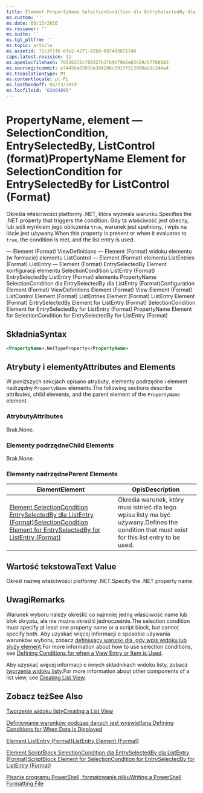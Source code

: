 ```yaml
---
title: Element PropertyName SelectionCondition dla EntrySelectedBy dla elementu ListControl (Format) | Dokumentacja firmy Microsoft
ms.custom: ''
ms.date: 09/13/2016
ms.reviewer: ''
ms.suite: ''
ms.tgt_pltfrm: ''
ms.topic: article
ms.assetid: 71c3f1f6-6fe2-42f1-8260-6974d3871748
caps.latest.revision: 11
ms.openlocfilehash: 7d526372cf80327b3fb9b79b6e83429c57780183
ms.sourcegitcommit: e7445ba8203da304286c591ff513900ad1c244a4
ms.translationtype: MT
ms.contentlocale: pl-PL
ms.lasthandoff: 04/23/2019
ms.locfileid: "62064895"
---
```

# <a name="propertyname-element-for-selectioncondition-for-entryselectedby-for-listcontrol-format"></a><span data-ttu-id="710ea-102">PropertyName, element — SelectionCondition, EntrySelectedBy, ListControl (format)</span><span class="sxs-lookup"><span data-stu-id="710ea-102">PropertyName Element for SelectionCondition for EntrySelectedBy for ListControl (Format)</span></span>

<span data-ttu-id="710ea-103">Określa właściwości platformy .NET, która wyzwala warunku.</span><span class="sxs-lookup"><span data-stu-id="710ea-103">Specifies the .NET property that triggers the condition.</span></span> <span data-ttu-id="710ea-104">Gdy ta właściwość jest obecny, lub jeśli wynikiem jego obliczenia `true`, warunek jest spełniony, i wpis na liście jest używany.</span><span class="sxs-lookup"><span data-stu-id="710ea-104">When this property is present or when it evaluates to `true`, the condition is met, and the list entry is used.</span></span>

<span data-ttu-id="710ea-105">— Element (Format) ViewDefinitions — Element (Format) widoku elementu (w formacie) elementu ListControl — Element (Format) elementu ListEntries (Format) ListEntry — Element (Format) EntrySelectedBy Element konfiguracji elementu SelectionCondition ListEntry (Format) EntrySelectedBy ListEntry (Format) elementu PropertyName SelectionCondition dla EntrySelectedBy dla ListEntry (Format)</span><span class="sxs-lookup"><span data-stu-id="710ea-105">Configuration Element (Format) ViewDefinitions Element (Format) View Element (Format) ListControl Element (Format) ListEntries Element (Format) ListEntry Element (Format) EntrySelectedBy Element for ListEntry (Format) SelectionCondition Element for EntrySelectedBy for ListEntry (Format) PropertyName Element for SelectionCondition for EntrySelectedBy for ListEntry (Format)</span></span>

## <a name="syntax"></a><span data-ttu-id="710ea-106">Składnia</span><span class="sxs-lookup"><span data-stu-id="710ea-106">Syntax</span></span>

```xml
<PropertyName>.NetTypeProperty</PropertyName>
```

## <a name="attributes-and-elements"></a><span data-ttu-id="710ea-107">Atrybuty i elementy</span><span class="sxs-lookup"><span data-stu-id="710ea-107">Attributes and Elements</span></span>

<span data-ttu-id="710ea-108">W poniższych sekcjach opisano atrybuty, elementy podrzędne i element nadrzędny `PropertyName` elementu.</span><span class="sxs-lookup"><span data-stu-id="710ea-108">The following sections describe attributes, child elements, and the parent element of the `PropertyName` element.</span></span>

### <a name="attributes"></a><span data-ttu-id="710ea-109">Atrybuty</span><span class="sxs-lookup"><span data-stu-id="710ea-109">Attributes</span></span>

<span data-ttu-id="710ea-110">Brak.</span><span class="sxs-lookup"><span data-stu-id="710ea-110">None.</span></span>

### <a name="child-elements"></a><span data-ttu-id="710ea-111">Elementy podrzędne</span><span class="sxs-lookup"><span data-stu-id="710ea-111">Child Elements</span></span>

<span data-ttu-id="710ea-112">Brak.</span><span class="sxs-lookup"><span data-stu-id="710ea-112">None.</span></span>

### <a name="parent-elements"></a><span data-ttu-id="710ea-113">Elementy nadrzędne</span><span class="sxs-lookup"><span data-stu-id="710ea-113">Parent Elements</span></span>

|<span data-ttu-id="710ea-114">Element</span><span class="sxs-lookup"><span data-stu-id="710ea-114">Element</span></span>|<span data-ttu-id="710ea-115">Opis</span><span class="sxs-lookup"><span data-stu-id="710ea-115">Description</span></span>|
|-------------|-----------------|
|[<span data-ttu-id="710ea-116">Element SelectionCondition EntrySelectedBy dla ListEntry (Format)</span><span class="sxs-lookup"><span data-stu-id="710ea-116">SelectionCondition Element for EntrySelectedBy for ListEntry (Format)</span></span>](./selectioncondition-element-for-entryselectedby-for-listcontrol-format.md)|<span data-ttu-id="710ea-117">Określa warunek, który musi istnieć dla tego wpisu listy ma być używany.</span><span class="sxs-lookup"><span data-stu-id="710ea-117">Defines the condition that must exist for this list entry to be used.</span></span>|

## <a name="text-value"></a><span data-ttu-id="710ea-118">Wartość tekstowa</span><span class="sxs-lookup"><span data-stu-id="710ea-118">Text Value</span></span>

<span data-ttu-id="710ea-119">Określ nazwę właściwości platformy .NET.</span><span class="sxs-lookup"><span data-stu-id="710ea-119">Specify the .NET property name.</span></span>

## <a name="remarks"></a><span data-ttu-id="710ea-120">Uwagi</span><span class="sxs-lookup"><span data-stu-id="710ea-120">Remarks</span></span>

<span data-ttu-id="710ea-121">Warunek wyboru należy określić co najmniej jedną właściwość name lub blok skryptu, ale nie można określić jednocześnie.</span><span class="sxs-lookup"><span data-stu-id="710ea-121">The selection condition must specify at least one property name or a script block, but cannot specify both.</span></span> <span data-ttu-id="710ea-122">Aby uzyskać więcej informacji o sposobie używania warunków wyboru, zobacz [definiujący warunki dla, gdy wpis widoku lub służy element](./defining-conditions-for-displaying-data.md).</span><span class="sxs-lookup"><span data-stu-id="710ea-122">For more information about how to use selection conditions, see [Defining Conditions for when a View Entry or Item is Used](./defining-conditions-for-displaying-data.md).</span></span>

<span data-ttu-id="710ea-123">Aby uzyskać więcej informacji o innych składnikach widoku listy, zobacz [tworzenia widoku listy](./creating-a-list-view.md).</span><span class="sxs-lookup"><span data-stu-id="710ea-123">For more information about other components of a list view, see [Creating List View](./creating-a-list-view.md).</span></span>

## <a name="see-also"></a><span data-ttu-id="710ea-124">Zobacz też</span><span class="sxs-lookup"><span data-stu-id="710ea-124">See Also</span></span>

[<span data-ttu-id="710ea-125">Tworzenie widoku listy</span><span class="sxs-lookup"><span data-stu-id="710ea-125">Creating a List View</span></span>](./creating-a-list-view.md)

[<span data-ttu-id="710ea-126">Definiowanie warunków podczas danych jest wyświetlana.</span><span class="sxs-lookup"><span data-stu-id="710ea-126">Defining Conditions for When Data is Displayed</span></span>](./defining-conditions-for-displaying-data.md)

[<span data-ttu-id="710ea-127">Element ListEntry (Format)</span><span class="sxs-lookup"><span data-stu-id="710ea-127">ListEntry Element (Format)</span></span>](./listentry-element-for-listcontrol-format.md)

[<span data-ttu-id="710ea-128">Element ScriptBlock SelectionCondition dla EntrySelectedBy dla ListEntry (Format)</span><span class="sxs-lookup"><span data-stu-id="710ea-128">ScriptBlock Element for SelectionCondition for EntrySelectedBy for ListEntry (Format)</span></span>](./scriptblock-element-for-selectioncondition-for-entryselectedby-for-listcontrol-format.md)

[<span data-ttu-id="710ea-129">Pisanie programu PowerShell, formatowanie pliku</span><span class="sxs-lookup"><span data-stu-id="710ea-129">Writing a PowerShell Formatting File</span></span>](./writing-a-powershell-formatting-file.md)
